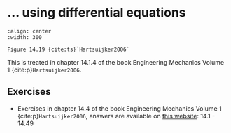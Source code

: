 ```{index} Cables; using differential equations
```
# ... using differential equations

```{figure} ./ode_data/image.png
:align: center
:width: 300

Figure 14.19 {cite:ts}`Hartsuijker2006`
```

This is treated in chapter 14.1.4 of the book Engineering Mechanics Volume 1 {cite:p}`Hartsuijker2006`.

## Exercises
- Exercises in chapter 14.4 of the book Engineering Mechanics Volume 1 {cite:p}`Hartsuijker2006`, answers are available on [this website](https://icozct.tudelft.nl/TUD_CT/bookanswers/vol1/Chapter14/): 14.1 - 14.49
